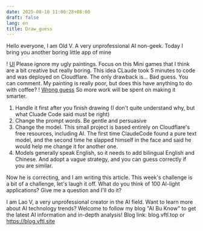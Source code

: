 ```yaml
---
date: 2025-08-10 11:00:28+08:00
draft: false
lang: en
title: Draw_guess
---
```



Hello everyone, I am Old V. A very unprofessional AI non-geek.
Today I bring you another boring little app of mine

! [UI](Draw_Guess.png)
Please ignore my ugly paintings. Focus on this Mini games that I think are a bit creative but really boring. This idea CLaude took 5 minutes to code and was deployed on Cloudflare. The only drawback is... Bad guess.
You can comment. My painting is really poor, but does this have anything to do with coffee?
! [Wrong guess](Draw_Guess2.png)
So more work will be spent on making it smarter.
1) Handle it first after you finish drawing (I don't quite understand why, but what Cluade Code said must be right)
2) Change the prompt words. Be gentle and persuasive
3) Change the model. This small project is based entirely on Cloudflare's free resources, including AI. The first time ClaudeCode found a pure text model, and the second time he slapped himself in the face and said he would help me change it for another one.
4) Models generally speak English, so it needs to add bilingual English and Chinese. And adopt a vague strategy, and you can guess correctly if you are similar.

Now he is correcting, and I am writing this article. This week's challenge is a bit of a challenge, let's laugh it off.
What do you think of 100 AI-light applications? Give me a question and I'll do it?


I am Lao V, a very unprofessional creator in the AI field. Want to learn more about AI technology trends? Welcome to follow my blog "AI Bu Know" to get the latest AI information and in-depth analysis! Blog link: blog.vftl.top or https://blog.vftl.site
